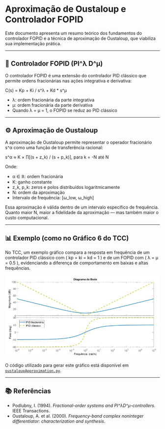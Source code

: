 # Aproximação de Oustaloup e Controlador FOPID

Este documento apresenta um resumo teórico dos fundamentos do controlador FOPID e a técnica de aproximação de Oustaloup, que viabiliza sua implementação prática.

---

## 🧠 Controlador FOPID (PI^λ D^μ)

O controlador FOPID é uma extensão do controlador PID clássico que permite ordens fracionárias nas ações integrativa e derivativa:

C(s) = Kp + Ki / s^λ + Kd * s^μ

- λ: ordem fracionária da parte integrativa  
- μ: ordem fracionária da parte derivativa  
- Quando λ = μ = 1, o FOPID se reduz ao PID clássico

---

## ⚙️ Aproximação de Oustaloup

A aproximação de Oustaloup permite representar o operador fracionário s^α como uma função de transferência racional:

s^α ≈ K × ∏[(s + z_k) / (s + p_k)], para k = -N até N

Onde:

- α ∈ ℝ: ordem fracionária  
- K: ganho constante  
- z_k, p_k: zeros e polos distribuídos logaritmicamente  
- N: ordem da aproximação  
- Intervalo de frequência: [ω_low, ω_high]

Essa aproximação é válida dentro de um intervalo específico de frequência. Quanto maior N, maior a fidelidade da aproximação — mas também maior o custo computacional.

---

## 📊 Exemplo (como no Gráfico 6 do TCC)

No TCC, um exemplo gráfico compara a resposta em frequência de um controlador PID clássico com \( kp = ki = kd = 1 \) e de um FOPID com \( λ = μ = 0.5 \), evidenciando a diferença de comportamento em baixas e altas frequências.

![Gráfico – Diagrama Bode PIDvsFOPID](../figuras/DiagramaBode_PIDvsFOPID.png)

O código utilizado para gerar este gráfico está disponível em [`oustaloupApproximation.py`](oustaloupApproximation.py).

---

## 📚 Referências

- Podlubny, I. (1994). *Fractional-order systems and PI^λD^μ-controllers*. IEEE Transactions.
- Oustaloup, A. et al. (2000). *Frequency-band complex noninteger differentiator: characterization and synthesis*.
